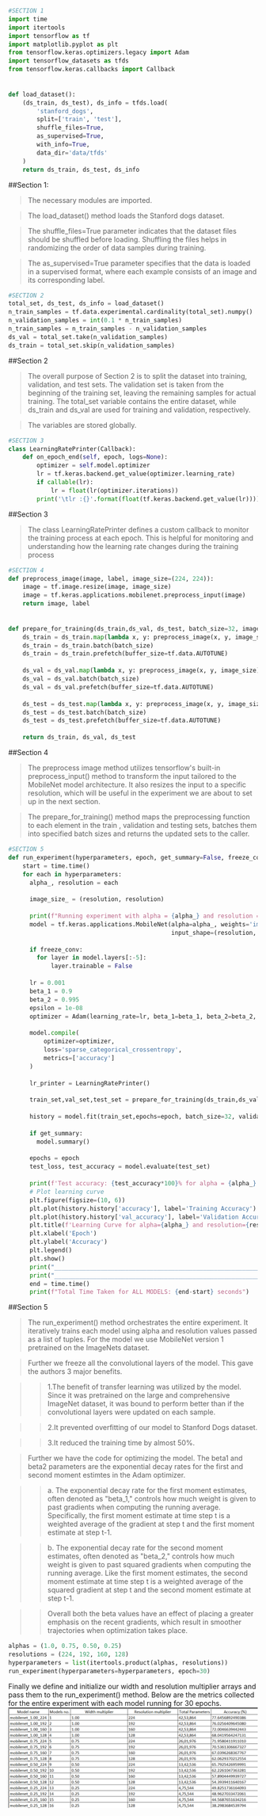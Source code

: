 ```python
#SECTION 1
import time
import itertools
import tensorflow as tf
import matplotlib.pyplot as plt
from tensorflow.keras.optimizers.legacy import Adam
import tensorflow_datasets as tfds
from tensorflow.keras.callbacks import Callback


def load_dataset():
    (ds_train, ds_test), ds_info = tfds.load(
        'stanford_dogs',
        split=['train', 'test'],
        shuffle_files=True,
        as_supervised=True,
        with_info=True,
        data_dir='data/tfds'
    )
    return ds_train, ds_test, ds_info
```

##Section 1:
>The necessary modules are imported.

>The load_dataset() method loads the Stanford dogs dataset.

>The shuffle_files=True parameter indicates that the dataset files should be shuffled before loading. Shuffling the files helps in randomizing the order of data samples during training.

>The as_supervised=True parameter specifies that the data is loaded in a supervised format, where each example consists of an image and its corresponding label.


```python
#SECTION 2
total_set, ds_test, ds_info = load_dataset()
n_train_samples = tf.data.experimental.cardinality(total_set).numpy()
n_validation_samples = int(0.1 * n_train_samples)
n_train_samples = n_train_samples - n_validation_samples
ds_val = total_set.take(n_validation_samples)
ds_train = total_set.skip(n_validation_samples)
```

##Section 2

> The overall purpose of Section 2 is to split the dataset into training, validation, and test sets. The validation set is taken from the beginning of the training set, leaving the remaining samples for actual training. The total_set variable contains the entire dataset, while ds_train and ds_val are used for training and validation, respectively.

>The variables are stored globally.


```python
#SECTION 3
class LearningRatePrinter(Callback):
    def on_epoch_end(self, epoch, logs=None):
        optimizer = self.model.optimizer
        lr = tf.keras.backend.get_value(optimizer.learning_rate)
        if callable(lr):
            lr = float(lr(optimizer.iterations))
        print('\tlr :{}'.format(float(tf.keras.backend.get_value(lr))))
```

##Section 3

> The class LearningRatePrinter defines a custom callback to monitor the training process at each epoch. This is helpful for monitoring and understanding how the learning rate changes during the training process


```python
#SECTION 4
def preprocess_image(image, label, image_size=(224, 224)):
    image = tf.image.resize(image, image_size)
    image = tf.keras.applications.mobilenet.preprocess_input(image)
    return image, label


def prepare_for_training(ds_train,ds_val, ds_test, batch_size=32, image_size=(224, 224)):
    ds_train = ds_train.map(lambda x, y: preprocess_image(x, y, image_size), num_parallel_calls=tf.data.AUTOTUNE)
    ds_train = ds_train.batch(batch_size)
    ds_train = ds_train.prefetch(buffer_size=tf.data.AUTOTUNE)

    ds_val = ds_val.map(lambda x, y: preprocess_image(x, y, image_size), num_parallel_calls=tf.data.AUTOTUNE)
    ds_val = ds_val.batch(batch_size)
    ds_val = ds_val.prefetch(buffer_size=tf.data.AUTOTUNE)

    ds_test = ds_test.map(lambda x, y: preprocess_image(x, y, image_size), num_parallel_calls=tf.data.AUTOTUNE)
    ds_test = ds_test.batch(batch_size)
    ds_test = ds_test.prefetch(buffer_size=tf.data.AUTOTUNE)

    return ds_train, ds_val, ds_test
```

##Section 4

> The preprocess image method utilizes tensorflow's built-in preprocess_input() method to transform the input tailored to the MobileNet model architecture. It also resizes the input to a specific resolution, which will be useful in the experiment we are about to set up in the next section.

> The prepare_for_training() method maps the preprocessing function to each element in the train , validation and testing sets, batches them into specified batch sizes and returns the updated sets to the caller.


```python
#SECTION 5
def run_experiment(hyperparameters, epoch, get_summary=False, freeze_conv=True):
    start = time.time()
    for each in hyperparameters:
      alpha_, resolution = each

      image_size_ = (resolution, resolution)

      print(f"Running experiment with alpha = {alpha_} and resolution = {resolution}")
      model = tf.keras.applications.MobileNet(alpha=alpha_, weights='imagenet', include_top=True,
                                              input_shape=(resolution, resolution,3))

      if freeze_conv:
        for layer in model.layers[:-5]:
            layer.trainable = False

      lr = 0.001
      beta_1 = 0.9
      beta_2 = 0.995
      epsilon = 1e-08
      optimizer = Adam(learning_rate=lr, beta_1=beta_1, beta_2=beta_2, epsilon=epsilon)

      model.compile(
          optimizer=optimizer,
          loss='sparse_categorical_crossentropy',
          metrics=['accuracy']
      )

      lr_printer = LearningRatePrinter()

      train_set,val_set,test_set = prepare_for_training(ds_train,ds_val, ds_test, batch_size=32, image_size=image_size_)

      history = model.fit(train_set,epochs=epoch, batch_size=32, validation_data=val_set,callbacks=[lr_printer])

      if get_summary:
        model.summary()

      epochs = epoch
      test_loss, test_accuracy = model.evaluate(test_set)

      print(f'Test accuracy: {test_accuracy*100}% for alpha = {alpha_} and resolution = {resolution}')
      # Plot learning curve
      plt.figure(figsize=(10, 6))
      plt.plot(history.history['accuracy'], label='Training Accuracy')
      plt.plot(history.history['val_accuracy'], label='Validation Accuracy')
      plt.title(f'Learning Curve for alpha={alpha_} and resolution={resolution}')
      plt.xlabel('Epoch')
      plt.ylabel('Accuracy')
      plt.legend()
      plt.show()
      print("_________________________________________________________________________________________________________________________")
      print("_________________________________________________________________________________________________________________________")
      end = time.time()
      print(f"Total Time Taken for ALL MODELS: {end-start} seconds")
```

##Section 5

>The run_experiment() method orchestrates the entire experiment. It iteratively trains each model using alpha and resolution values passed as a list of tuples.
For the model we use MobileNet version 1 pretrained on the ImageNets dataset.

>Further we freeze all the convolutional layers of the model. This gave the authors 3 major benefits.
  
  >>1.The benefit of transfer learning was utilized by the model. Since it was pretrained on the large and comprehensive ImageNet dataset, it was bound to perform better than if the convolutional layers were updated on each sample.

  >>2.It prevented overfitting of our model to Stanford Dogs dataset.

  >>3.It reduced the training time by almost 50%.

> Further we have the code for optimizing the model. The beta1 and beta2 parameters are the exponential decay rates for the first and second moment estimtes in the Adam optimizer.

  >>a. The exponential decay rate for the first moment estimates, often denoted as "beta_1," controls how much weight is given to past gradients when computing the running average. Specifically, the first moment estimate at time step t is a weighted average of the gradient at step t and the first moment estimate at step t-1.

  >>b. The exponential decay rate for the second moment estimates, often denoted as "beta_2," controls how much weight is given to past squared gradients when computing the running average. Like the first moment estimates, the second moment estimate at time step t is a weighted average of the squared gradient at step t and the second moment estimate at step t-1.

  >> Overall both the beta values have an effect of placing a greater emphasis on the recent gradients, which result in smoother trajectories when optimization takes place.



```python
alphas = (1.0, 0.75, 0.50, 0.25)
resolutions = (224, 192, 160, 128)
hyperparameters = list(itertools.product(alphas, resolutions))
run_experiment(hyperparameters=hyperparameters, epoch=30)
```

Finally we define and initialize our width and resolution multiplier arrays and pass them to the run_experiment() method. Below are the metrics collected for the entire experiment with each model running for 30 epochs.
![Model Metrics](experiment_results.png)
